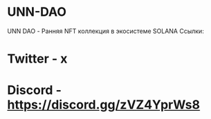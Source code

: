 # UNN-DAO
UNN DAO - Ранняя NFT коллекция в экосистеме SOLANA
Ссылки:
# Twitter - x
# Discord - https://discord.gg/zVZ4YprWs8
